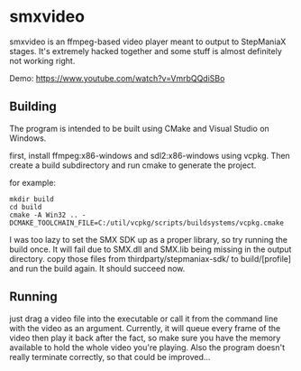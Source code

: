 # smxvideo

smxvideo is an ffmpeg-based video player meant to output to StepManiaX stages.  It's extremely hacked together and some stuff is almost definitely not working right.

Demo:
https://www.youtube.com/watch?v=VmrbQQdiSBo

## Building

The program is intended to be built using CMake and Visual Studio on Windows.

first, install ffmpeg:x86-windows and sdl2:x86-windows using vcpkg.  Then create a build subdirectory and run cmake to generate the project.

for example:
```
mkdir build
cd build
cmake -A Win32 .. -DCMAKE_TOOLCHAIN_FILE=C:/util/vcpkg/scripts/buildsystems/vcpkg.cmake
```

I was too lazy to set the SMX SDK up as a proper library, so try running the build once.  It will fail due to SMX.dll and SMX.lib being missing in the output directory.  copy those files from thirdparty/stepmaniax-sdk/ to build/[profile] and run the build again.  It should succeed now.

## Running

just drag a video file into the executable or call it from the command line with the video as an argument.  Currently, it will queue every frame of the video then play it back after the fact, so make sure you have the memory available to hold the whole video you're playing.  Also the program doesn't really terminate correctly, so that could be improved...